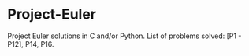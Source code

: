 # Project-Euler
Project Euler solutions in C and/or Python.
List of problems solved:
[P1 - P12], P14, P16.
